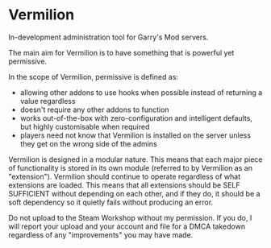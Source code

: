 Vermilion
=========

In-development administration tool for Garry's Mod servers.

The main aim for Vermilion is to have something that is powerful yet permissive.

In the scope of Vermilion, permissive is defined as:
* allowing other addons to use hooks when possible instead of returning a value regardless
* doesn't require any other addons to function
* works out-of-the-box with zero-configuration and intelligent defaults, but highly customisable when required
* players need not know that Vermilion is installed on the server unless they get on the wrong side of the admins

Vermilion is designed in a modular nature. This means that each major piece of functionality is stored in its own module (referred to by Vermilion as an "extension"). Vermilion should continue to operate regardless of what extensions are loaded. This means that all extensions should be SELF SUFFICIENT without depending on each other, and if they do, it should be a soft dependency so it quietly fails without producing an error.

Do not upload to the Steam Workshop without my permission. If you do, I will report your upload and your account and file for a DMCA takedown regardless of any "improvements" you may have made.
